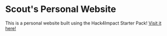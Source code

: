 # Scout's Personal Website
This is a personal website built using the Hack4Impact Starter Pack!
[Visit it here!](https://scoutkp.github.io)